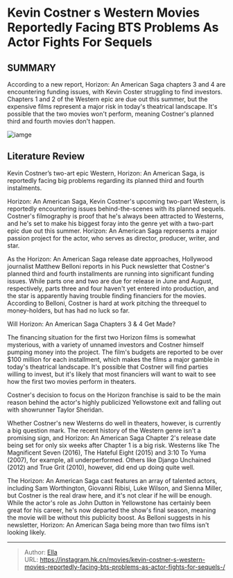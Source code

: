 # Kevin Costner s Western Movies Reportedly Facing BTS Problems As Actor Fights For Sequels 


## SUMMARY 



  According to a new report, Horizon: An American Saga chapters 3 and 4 are encountering funding issues, with Kevin Coster struggling to find investors.   Chapters 1 and 2 of the Western epic are due out this summer, but the expensive films represent a major risk in today&#39;s theatrical landscape.   It&#39;s possible that the two movies won&#39;t perform, meaning Costner&#39;s planned third and fourth movies don&#39;t happen.  

![iamge](https://static1.srcdn.com/wordpress/wp-content/uploads/2023/10/kevin-costner-horizon.jpg)

## Literature Review

Kevin Costner’s two-art epic Western, Horizon: An American Saga, is reportedly facing big problems regarding its planned third and fourth instalments.




Horizon: An American Saga, Kevin Costner&#39;s upcoming two-part Western, is reportedly encountering issues behind-the-scenes with its planned sequels. Costner&#39;s filmography is proof that he&#39;s always been attracted to Westerns, and he&#39;s set to make his biggest foray into the genre yet with a two-part epic due out this summer. Horizon: An American Saga represents a major passion project for the actor, who serves as director, producer, writer, and star.




As the Horizon: An American Saga release date approaches, Hollywood journalist Matthew Belloni reports in his Puck newsletter that Costner&#39;s planned third and fourth installments are running into significant funding issues. While parts one and two are due for release in June and August, respectively, parts three and four haven&#39;t yet entered into production, and the star is apparently having trouble finding financiers for the movies. According to Belloni, Costner is hard at work pitching the threequel to money-holders, but has had no luck so far.

  


 Will Horizon: An American Saga Chapters 3 &amp; 4 Get Made? 
          




The financing situation for the first two Horizon films is somewhat mysterious, with a variety of unnamed investors and Costner himself pumping money into the project. The film&#39;s budgets are reported to be over $100 million for each installment, which makes the films a major gamble in today&#39;s theatrical landscape. It&#39;s possible that Costner will find parties willing to invest, but it&#39;s likely that most financiers will want to wait to see how the first two movies perform in theaters.



Costner&#39;s decision to focus on the Horizon franchise is said to be the main reason behind the actor&#39;s highly publicized Yellowstone exit and falling out with showrunner Taylor Sheridan.




Whether Costner&#39;s new Westerns do well in theaters, however, is currently a big question mark. The recent history of the Western genre isn&#39;t a promising sign, and Horizon: An American Saga Chapter 2&#39;s release date being set for only six weeks after Chapter 1 is a big risk. Westerns like The Magnificent Seven (2016), The Hateful Eight (2015) and 3:10 To Yuma (2007), for example, all underperformed. Others like Django Unchained (2012) and True Grit (2010), however, did end up doing quite well.




The Horizon: An American Saga cast features an array of talented actors, including Sam Worthington, Giovanni Ribisi, Luke Wilson, and Sienna Miller, but Costner is the real draw here, and it&#39;s not clear if he will be enough. While the actor&#39;s role as John Dutton in Yellowstone has certainly been great for his career, he&#39;s now departed the show&#39;s final season, meaning the movie will be without this publicity boost. As Belloni suggests in his newsletter, Horizon: An American Saga being more than two films isn&#39;t looking likely.



---

> Author: [Ella](https://instagram.hk.cn/)  
> URL: https://instagram.hk.cn/movies/kevin-costner-s-western-movies-reportedly-facing-bts-problems-as-actor-fights-for-sequels-/  

